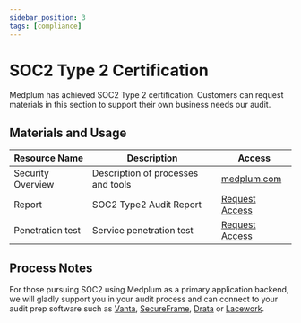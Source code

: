 ```yaml
---
sidebar_position: 3
tags: [compliance]
---
```


# SOC2 Type 2 Certification

Medplum has achieved SOC2 Type 2 certification. Customers can request materials in this section to support their own business needs our audit.

## Materials and Usage

| Resource Name     | Description                        | Access                                                                                               |
| ----------------- | ---------------------------------- | ---------------------------------------------------------------------------------------------------- |
| Security Overview | Description of processes and tools | [medplum.com](https://www.medplum.com/security)                                                      |
| Report            | SOC2 Type2 Audit Report            | [Request Access](https://drive.google.com/file/d/1UdbLu8rH6bV2gvsV4fFNYTcTv7LSSLOC/view?usp=sharing) |
| Penetration test  | Service penetration test           | [Request Access](https://drive.google.com/file/d/1dlgBCxRSPv_QZwal4ZBFIQDJJh2WqBUn/view?usp=sharing) |

## Process Notes

For those pursuing SOC2 using Medplum as a primary application backend, we will gladly support you in your audit process and can connect to your audit prep software such as [Vanta](https://www.vanta.com/), [SecureFrame](https://secureframe.com/), [Drata](https://drata.com/) or [Lacework](https://www.lacework.com/).
